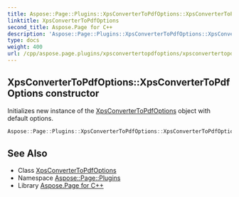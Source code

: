 ```yaml
---
title: Aspose::Page::Plugins::XpsConverterToPdfOptions::XpsConverterToPdfOptions constructor
linktitle: XpsConverterToPdfOptions
second_title: Aspose.Page for C++
description: 'Aspose::Page::Plugins::XpsConverterToPdfOptions::XpsConverterToPdfOptions constructor. Initializes new instance of the XpsConverterToPdfOptions object with default options in C++.'
type: docs
weight: 400
url: /cpp/aspose.page.plugins/xpsconvertertopdfoptions/xpsconvertertopdfoptions/
---
```

## XpsConverterToPdfOptions::XpsConverterToPdfOptions constructor


Initializes new instance of the [XpsConverterToPdfOptions](../) object with default options.

```cpp
Aspose::Page::Plugins::XpsConverterToPdfOptions::XpsConverterToPdfOptions()
```

## See Also

* Class [XpsConverterToPdfOptions](../)
* Namespace [Aspose::Page::Plugins](../../)
* Library [Aspose.Page for C++](../../../)
